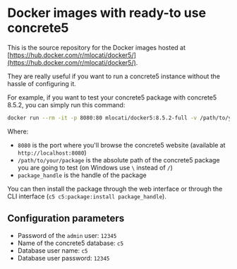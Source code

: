 # Docker images with ready-to use concrete5

This is the source repository for the Docker images hosted at [https://hub.docker.com/r/mlocati/docker5/](https://hub.docker.com/r/mlocati/docker5/).

They are really useful if you want to run a concrete5 instance without the hassle of configuring it.

For example, if you want to test your concrete5 package with concrete5 8.5.2, you can simply run this command:

```bash
docker run --rm -it -p 8080:80 mlocati/docker5:8.5.2-full -v /path/to/your/package:/app/packages/package_handle
```

Where:
- `8080` is the port where you'll browse the concrete5 website (available at `http://localhost:8080`)
- `/path/to/your/package` is the absolute path of the concrete5 package you are going to test (on Windows use `\` instead of `/`)
- `package_handle` is the handle of the package

You can then install the package through the web interface or through the CLI interface (`c5 c5:package:install package_handle`).

## Configuration parameters

- Password of the `admin` user: `12345`
- Name of the concrete5 database: `c5`
- Database user name: `c5`
- Database user password: `12345`

